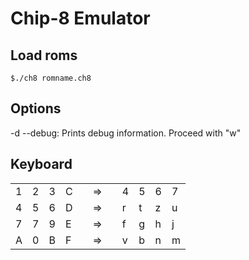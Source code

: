 # Chip-8 Emulator

## Load roms
```
$./ch8 romname.ch8
```

## Options
-d  --debug: Prints debug information. Proceed with "w"

## Keyboard


|   |   |   |   | |    |  |   |   |   |   |
|---|---|---|---|-|----|--|---|---|---|---|
| 1 | 2 | 3 | C | | => |  | 4 | 5 | 6 | 7 |
| 4 | 5 | 6 | D | | => |  | r | t | z | u |
| 7 | 7 | 9 | E | | => |  | f | g | h | j |
| A | 0 | B | F | | => |  | v | b | n | m |
